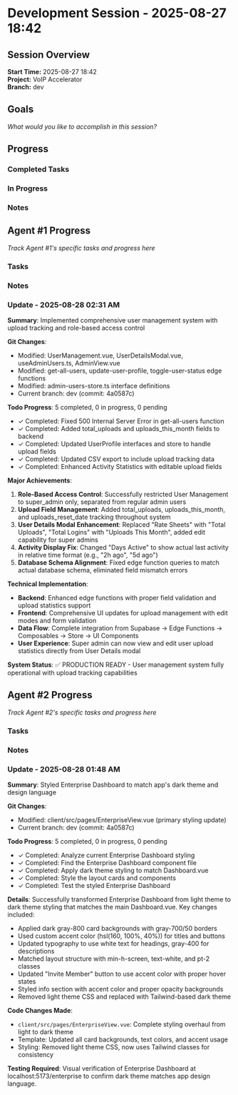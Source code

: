 # Development Session - 2025-08-27 18:42

## Session Overview
**Start Time:** 2025-08-27 18:42  
**Project:** VoIP Accelerator  
**Branch:** dev  

## Goals
*What would you like to accomplish in this session?*

## Progress

### Completed Tasks

### In Progress

### Notes

## Agent #1 Progress
*Track Agent #1's specific tasks and progress here*

### Tasks

### Notes

### Update - 2025-08-28 02:31 AM

**Summary**: Implemented comprehensive user management system with upload tracking and role-based access control

**Git Changes**:
- Modified: UserManagement.vue, UserDetailsModal.vue, useAdminUsers.ts, AdminView.vue
- Modified: get-all-users, update-user-profile, toggle-user-status edge functions
- Modified: admin-users-store.ts interface definitions
- Current branch: dev (commit: 4a0587c)

**Todo Progress**: 5 completed, 0 in progress, 0 pending
- ✓ Completed: Fixed 500 Internal Server Error in get-all-users function
- ✓ Completed: Added total_uploads and uploads_this_month fields to backend
- ✓ Completed: Updated UserProfile interfaces and store to handle upload fields
- ✓ Completed: Updated CSV export to include upload tracking data
- ✓ Completed: Enhanced Activity Statistics with editable upload fields

**Major Achievements**:
1. **Role-Based Access Control**: Successfully restricted User Management to super_admin only, separated from regular admin users
2. **Upload Field Management**: Added total_uploads, uploads_this_month, and uploads_reset_date tracking throughout system
3. **User Details Modal Enhancement**: Replaced "Rate Sheets" with "Total Uploads", "Total Logins" with "Uploads This Month", added edit capability for super admins
4. **Activity Display Fix**: Changed "Days Active" to show actual last activity in relative time format (e.g., "2h ago", "5d ago")
5. **Database Schema Alignment**: Fixed edge function queries to match actual database schema, eliminated field mismatch errors

**Technical Implementation**:
- **Backend**: Enhanced edge functions with proper field validation and upload statistics support
- **Frontend**: Comprehensive UI updates for upload management with edit modes and form validation
- **Data Flow**: Complete integration from Supabase → Edge Functions → Composables → Store → UI Components
- **User Experience**: Super admin can now view and edit user upload statistics directly from User Details modal

**System Status**: ✅ PRODUCTION READY - User management system fully operational with upload tracking capabilities

## Agent #2 Progress  
*Track Agent #2's specific tasks and progress here*

### Tasks

### Notes

### Update - 2025-08-28 01:48 AM

**Summary**: Styled Enterprise Dashboard to match app's dark theme and design language

**Git Changes**:
- Modified: client/src/pages/EnterpriseView.vue (primary styling update)
- Current branch: dev (commit: 4a0587c)

**Todo Progress**: 5 completed, 0 in progress, 0 pending
- ✓ Completed: Analyze current Enterprise Dashboard styling  
- ✓ Completed: Find the Enterprise Dashboard component file
- ✓ Completed: Apply dark theme styling to match Dashboard.vue
- ✓ Completed: Style the layout cards and components
- ✓ Completed: Test the styled Enterprise Dashboard

**Details**: Successfully transformed Enterprise Dashboard from light theme to dark theme styling that matches the main Dashboard.vue. Key changes included:
- Applied dark gray-800 card backgrounds with gray-700/50 borders
- Used custom accent color (hsl(160, 100%, 40%)) for titles and buttons
- Updated typography to use white text for headings, gray-400 for descriptions
- Matched layout structure with min-h-screen, text-white, and pt-2 classes
- Updated "Invite Member" button to use accent color with proper hover states
- Styled info section with accent color and proper opacity backgrounds
- Removed light theme CSS and replaced with Tailwind-based dark theme

**Code Changes Made**:
- `client/src/pages/EnterpriseView.vue`: Complete styling overhaul from light to dark theme
- Template: Updated all card backgrounds, text colors, and accent usage
- Styling: Removed light theme CSS, now uses Tailwind classes for consistency

**Testing Required**: Visual verification of Enterprise Dashboard at localhost:5173/enterprise to confirm dark theme matches app design language.